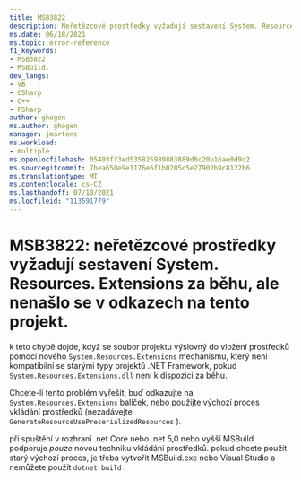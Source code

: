 ```yaml
---
title: MSB3822
description: Neřetězcové prostředky vyžadují sestavení System. Resources. Extensions za běhu, ale v odkazech tohoto projektu se nenašlo.
ms.date: 06/18/2021
ms.topic: error-reference
f1_keywords:
- MSB3822
- MSBuild.
dev_langs:
- VB
- CSharp
- C++
- FSharp
author: ghogen
ms.author: ghogen
manager: jmartens
ms.workload:
- multiple
ms.openlocfilehash: 05403ff3ed535825989883889d8c20b16ae0d9c2
ms.sourcegitcommit: 7bea658e9e1176e6f1b0205c5e27902b9c8122b6
ms.translationtype: MT
ms.contentlocale: cs-CZ
ms.lasthandoff: 07/10/2021
ms.locfileid: "113591779"
---
```

# <a name="msb3822-non-string-resources-require-the-systemresourcesextensions-assembly-at-runtime-but-it-was-not-found-in-this-projects-references"></a>MSB3822: neřetězcové prostředky vyžadují sestavení System. Resources. Extensions za běhu, ale nenašlo se v odkazech na tento projekt.

k této chybě dojde, když se soubor projektu výslovný do vložení prostředků pomocí nového `System.Resources.Extensions` mechanismu, který není kompatibilní se starými typy projektů .NET Framework, pokud `System.Resources.Extensions.dll` není k dispozici za běhu.

Chcete-li tento problém vyřešit, buď odkazujte na `System.Resources.Extensions` balíček, nebo použijte výchozí proces vkládání prostředků (nezadávejte `GenerateResourceUsePreserializedResources` ).

při spuštění v rozhraní .net Core nebo .net 5,0 nebo vyšší MSBuild podporuje _pouze_ novou techniku vkládání prostředků. pokud chcete použít starý výchozí proces, je třeba vytvořit MSBuild.exe nebo Visual Studio a nemůžete použít `dotnet build` .
